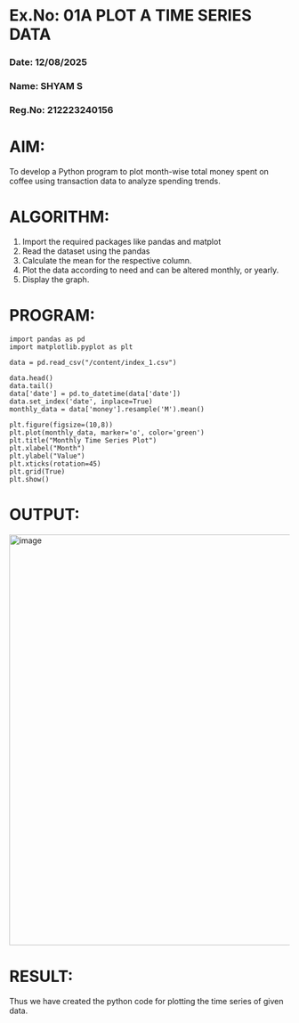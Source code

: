 # Ex.No: 01A PLOT A TIME SERIES DATA
### Date: 12/08/2025
### Name: SHYAM S
### Reg.No: 212223240156

# AIM:
To develop a Python program to plot month-wise total money spent on coffee using transaction data to analyze spending trends.

# ALGORITHM:
1. Import the required packages like pandas and matplot
2. Read the dataset using the pandas
3. Calculate the mean for the respective column.
4. Plot the data according to need and can be altered monthly, or yearly.
5. Display the graph.
# PROGRAM:
```
import pandas as pd
import matplotlib.pyplot as plt

data = pd.read_csv("/content/index_1.csv")

data.head()
data.tail()
data['date'] = pd.to_datetime(data['date'])
data.set_index('date', inplace=True)
monthly_data = data['money'].resample('M').mean()

plt.figure(figsize=(10,8))
plt.plot(monthly_data, marker='o', color='green')
plt.title("Monthly Time Series Plot")
plt.xlabel("Month")
plt.ylabel("Value")
plt.xticks(rotation=45)
plt.grid(True)
plt.show()
```

# OUTPUT:

<img width="841" height="738" alt="image" src="https://github.com/user-attachments/assets/e04b696d-4e8f-438e-8be6-c7bbc2823843" />

# RESULT:
Thus we have created the python code for plotting the time series of given data.
